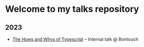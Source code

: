 # Welcome to my talks repository

## 2023
* [The Hows and Whys of Typescript](https://github.com/perenstrom/talks/tree/main/2023-03-29-typescript/src) – Internal talk @ Bontouch